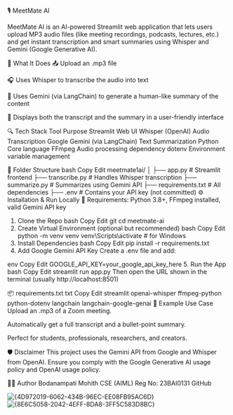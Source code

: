 🎙️ MeetMate AI

MeetMate AI is an AI-powered Streamlit web application that lets users upload MP3 audio files (like meeting recordings, podcasts, lectures, etc.) and get instant transcription and smart summaries using Whisper and Gemini (Google Generative AI).

🧠 What It Does
📤 Upload an .mp3 file

🎧 Uses Whisper to transcribe the audio into text

🧾 Uses Gemini (via LangChain) to generate a human-like summary of the content

💬 Displays both the transcript and the summary in a user-friendly interface

🔍 Tech Stack
Tool	Purpose
Streamlit	Web UI
Whisper (OpenAI)	Audio Transcription
Google Gemini (via LangChain)	Text Summarization
Python	Core language
FFmpeg	Audio processing dependency
dotenv	Environment variable management

📂 Folder Structure
bash
Copy
Edit
meetmate1ai/
│
├── app.py                # Streamlit frontend
├── transcribe.py         # Handles Whisper transcription
├── summarize.py          # Summarizes using Gemini API
├── requirements.txt      # All dependencies
├── .env                  # Contains your API key (not committed)
⚙️ Installation & Run Locally
🔹 Requirements: Python 3.8+, FFmpeg installed, valid Gemini API key

1. Clone the Repo
bash
Copy
Edit
git
cd meetmate-ai
3. Create Virtual Environment (optional but recommended)
bash
Copy
Edit
python -m venv venv
venv\Scripts\activate  # for Windows
4. Install Dependencies
bash
Copy
Edit
pip install -r requirements.txt
5. Add Google Gemini API Key
Create a .env file and add:

env
Copy
Edit
GOOGLE_API_KEY=your_google_api_key_here
5. Run the App
bash
Copy
Edit
streamlit run app.py
Then open the URL shown in the terminal (usually http://localhost:8501)

📦 requirements.txt
txt
Copy
Edit
streamlit
openai-whisper
ffmpeg-python
python-dotenv
langchain
langchain-google-genai
📝 Example Use Case
Upload an .mp3 of a Zoom meeting.

Automatically get a full transcript and a bullet-point summary.

Perfect for students, professionals, researchers, and creators.

🛡️ Disclaimer
This project uses the Gemini API from Google and Whisper from OpenAI. Ensure you comply with the Google Generative AI usage policy and OpenAI usage policy.

👨‍💻 Author
Bodanampati Mohith
CSE (AIML)
Reg No: 23BAI0131
GitHub


![{4D972019-6062-434B-96EC-EE08FB95AC6D}](https://github.com/user-attachments/assets/c86209ec-0bf4-414a-ad03-4e4a61b97bb4)
![{8E6C5058-2042-4EFF-8DA8-3FF5C583D8BC}](https://github.com/user-attachments/assets/beb76c69-278e-4a8e-bb16-a6016c1db7fa)
